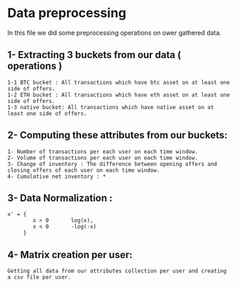 # Data preprocessing
In this file we did some preprocessing operations on ower gathered data.

## 1- Extracting 3 buckets from our data ( operations ) 
    1-1 BTC bucket : All transactions which have btc asset on at least one side of offers.
    1-2 ETH bucket : All transactions which have eth asset on at least one side of offers.
    1-3 native bucket: All transactions which have native asset on at least one side of offers.
## 2- Computing these attributes from our buckets:
    1- Number of transactions per each user on each time window.
    2- Volume of transactions per each user on each time window.
    3- Change of inventory : The difference between opening offers and
    closing offers of each user on each time window.
    4- Cumulative net inventory : *
## 3- Data Normalization :
    x' = {
            x > 0       log(x),
            x < 0       -log(-x)
         }
## 4- Matrix creation per user: 
    Getting all data from our attributes collection per user and creating a csv file per user.
